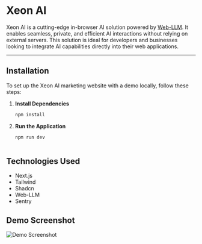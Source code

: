 # Xeon AI

Xeon AI is a cutting-edge in-browser AI solution powered by [Web-LLM](https://github.com/mlc-ai/web-llm). It enables seamless, private, and efficient AI interactions without relying on external servers. This solution is ideal for developers and businesses looking to integrate AI capabilities directly into their web applications.

---


## Installation

To set up the Xeon AI marketing website with a demo locally, follow these steps:

1. **Install Dependencies**  
   ```bash
   npm install

2. **Run the Application**  
   ```bash
   npm run dev



## Technologies Used

- Next.js
- Tailwind
- Shadcn
- Web-LLM
- Sentry

## Demo Screenshot

![Demo Screenshot](https://github.com/user-attachments/assets/da39ba9b-88af-48cd-a34a-cd1703405622)
